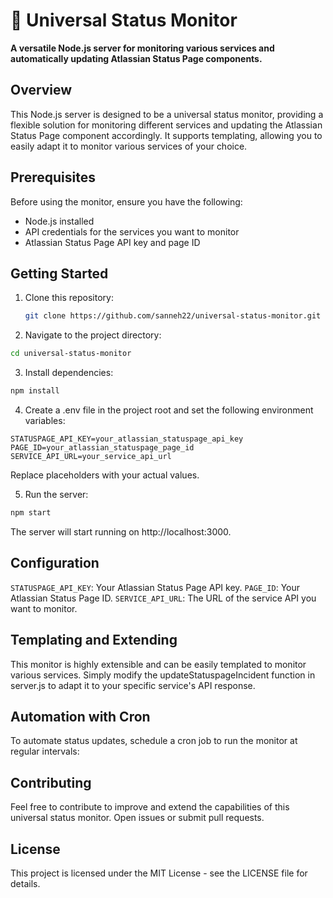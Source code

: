 # 🚀 Universal Status Monitor

**A versatile Node.js server for monitoring various services and automatically updating Atlassian Status Page components.**

## Overview

This Node.js server is designed to be a universal status monitor, providing a flexible solution for monitoring different services and updating the Atlassian Status Page component accordingly. It supports templating, allowing you to easily adapt it to monitor various services of your choice.

## Prerequisites

Before using the monitor, ensure you have the following:

- Node.js installed
- API credentials for the services you want to monitor
- Atlassian Status Page API key and page ID

## Getting Started

1. Clone this repository:

   ```bash
   git clone https://github.com/sanneh22/universal-status-monitor.git
   ```

2. Navigate to the project directory:

```bash
cd universal-status-monitor
```

3. Install dependencies:

```bash
npm install
```

4. Create a .env file in the project root and set the following environment variables:

```env
STATUSPAGE_API_KEY=your_atlassian_statuspage_api_key
PAGE_ID=your_atlassian_statuspage_page_id
SERVICE_API_URL=your_service_api_url
```

Replace placeholders with your actual values.

5. Run the server:

```bash
npm start
```

The server will start running on http://localhost:3000.

## Configuration

`STATUSPAGE_API_KEY`: Your Atlassian Status Page API key.
`PAGE_ID`: Your Atlassian Status Page ID.
`SERVICE_API_URL`: The URL of the service API you want to monitor.

## Templating and Extending

This monitor is highly extensible and can be easily templated to monitor various services. Simply modify the updateStatuspageIncident function in server.js to adapt it to your specific service's API response.

## Automation with Cron

To automate status updates, schedule a cron job to run the monitor at regular intervals:

## Contributing

Feel free to contribute to improve and extend the capabilities of this universal status monitor. Open issues or submit pull requests.

## License

This project is licensed under the MIT License - see the LICENSE file for details.
